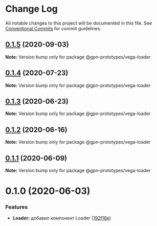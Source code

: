 # Change Log

All notable changes to this project will be documented in this file.
See [Conventional Commits](https://conventionalcommits.org) for commit guidelines.

## [0.1.5](https://github.com/gpn-prototypes/vega-ui/compare/@gpn-prototypes/vega-loader@0.1.4...@gpn-prototypes/vega-loader@0.1.5) (2020-09-03)

**Note:** Version bump only for package @gpn-prototypes/vega-loader





## [0.1.4](https://github.com/gpn-prototypes/vega-ui/compare/@gpn-prototypes/vega-loader@0.1.3...@gpn-prototypes/vega-loader@0.1.4) (2020-07-23)

**Note:** Version bump only for package @gpn-prototypes/vega-loader





## [0.1.3](https://github.com/gpn-prototypes/vega-ui/compare/@gpn-prototypes/vega-loader@0.1.2...@gpn-prototypes/vega-loader@0.1.3) (2020-06-23)

**Note:** Version bump only for package @gpn-prototypes/vega-loader





## [0.1.2](https://github.com/gpn-prototypes/vega-ui/compare/@gpn-prototypes/vega-loader@0.1.1...@gpn-prototypes/vega-loader@0.1.2) (2020-06-16)

**Note:** Version bump only for package @gpn-prototypes/vega-loader





## [0.1.1](https://github.com/gpn-prototypes/vega-ui/compare/@gpn-prototypes/vega-loader@0.1.0...@gpn-prototypes/vega-loader@0.1.1) (2020-06-09)

**Note:** Version bump only for package @gpn-prototypes/vega-loader





# 0.1.0 (2020-06-03)

### Features

- **Loader:** добавил компонент Loader ([192f18e](https://github.com/gpn-prototypes/vega-ui/commit/192f18e267d3647e069c2ff7ee8139e6f6787c5c))
